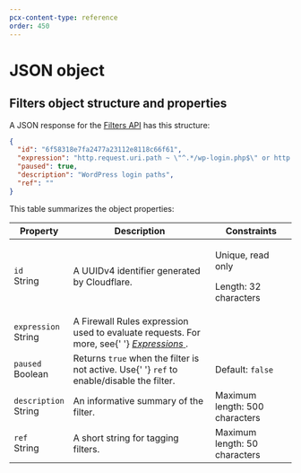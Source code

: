 ```yaml
---
pcx-content-type: reference
order: 450
---
```


# JSON object

## Filters object structure and properties

A JSON response for the [Filters API](https://api.cloudflare.com/#filters-properties) has this structure:

```json
{
  "id": "6f58318e7fa2477a23112e8118c66f61",
  "expression": "http.request.uri.path ~ \"^.*/wp-login.php$\" or http.request.uri.path ~ \"^.*/xmlrpc.php$\"",
  "paused": true,
  "description": "WordPress login paths",
  "ref": ""
}
```

This table summarizes the object properties:

<TableWrap>
  <table style="table-layout:fixed; width: 100%;">
    <thead>
      <tr>
        <th>Property</th>
        <th>Description</th>
        <th>Constraints</th>
      </tr>
    </thead>
    <tbody>
      <tr>
        <td>
          <code>id</code>
          <br />
          <Type>String</Type>
        </td>
        <td>A UUIDv4 identifier generated by Cloudflare.</td>
        <td>
          <p>Unique, read only</p>
          <p>Length: 32 characters</p>
        </td>
      </tr>
      <tr>
        <td>
          <code>expression</code>
          <br />
          <Type>String</Type>
        </td>
        <td>
          A Firewall Rules expression used to evaluate requests. For more, see{' '}
          <a href="/firewall/cf-firewall-rules/fields-and-expressions/#expressions">
            <em>Expressions</em>
          </a>
          .
        </td>
        <td></td>
      </tr>
      <tr>
        <td>
          <code>paused</code>
          <br />
          <Type>Boolean</Type>
        </td>
        <td>
          Returns <code class="InlineCode">true</code> when the filter is not active. Use{' '}
          <code>ref</code> to enable/disable the filter.
        </td>
        <td>
          Default: <code class="InlineCode">false</code>
        </td>
      </tr>
      <tr>
        <td>
          <code>description</code>
          <br />
          <Type>String</Type>
        </td>
        <td>An informative summary of the filter.</td>
        <td>Maximum length: 500 characters</td>
      </tr>
      <tr>
        <td>
          <code>ref</code>
          <br />
          <Type>String</Type>
        </td>
        <td>A short string for tagging filters.</td>
        <td>Maximum length: 50 characters</td>
      </tr>
    </tbody>
  </table>
</TableWrap>

